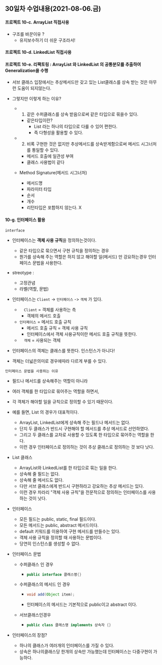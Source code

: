 ## 30일차 수업내용(2021-08-06.금)

#### 프로젝트 10-c. ArrayList 직접사용

- 구조를 바꾼이유 ?
  - 유지보수하기 더 쉬운 구조라서!

#### 프로젝트 10-d. LinkedList 직접사용



#### 프로젝트 10-e. 리팩토링 : ArrayList 와 LinkedList  의 공통분모를 추출하여 Generalization을 수행 

- 서브 클래스 입장에서는 추상메서드만 갖고 있는 List클래스를 상속 받는 것은 아무런 도움이 되지않는다. 

- 그렇지만 이렇게 하는 이유?

  - 1. 같은 수퍼클래스를 상속 받음으로써 같은 타입으로 묶을수 있다.

    - 같은타입이란?
      - List 라는 하나의 타입으로 다룰 수 있어 편한다.
      - 즉 다형성을 활용할 수 있다.

  - 2. 비록 구현한 것은 없지만 추상메서드를 상속받게함으로써 메서드 시그너처를 통일할 수 있다.

    - 메서드 호출에 일관성 부여
    - 클래스 사용법이 같다

  - Method Signature(메서드 시그너처)

    - 메서드명
    - 파라미터 타입
    - 순서
    - 개수
    - 리턴타입은 포함하지 않는다. X

#### 10-g. 인터페이스 활용

` interface ` 

- 인터페이스는 **객체 사용 규칙**을 정의하는것이다.
  - 같은 타입으로 묶으면서 구현  규칙을 정의하는 경우
  - 뭔가를 상속해 주는 역할은 하지 않고 해야할 일(메서드) 만 강요하는경우 인터페이스 문법을 사용한다.
- streotype : 
  - 고정관념
  - 라벨(역할, 문법)
- 인터페이스는 ` Client `  -> ` 인터페이스 `  -> ` 객체 ` 가 있다.
  - `  Client` = 객체를 사용하는 측
    - 객체의 메서드 호출
  - ` 인터페이스 ` = 메서드 호출 규칙
    - 메서드 호출 규칙 = 객체 사용 규칙
    - 인터페이스에서 객체 사용규칙이란 메서드 호출 규칙을 뜻한다.
  - `  객체` = 사용되는 객체


- 인터페이스의 객체는 클래스를 뜻한다. 인스턴스가 아니다!
- 객체는 더넓은의미로 경우에따라 다르게 부를 수 있다.

` 인터페이스 문법을 사용하는 이유 `

- 필드나 메서드를 상속해주는 역할이 아니라

- 여러 객체를 한 타입으로 묶어주는 역할을 하면서,

- 각 객체가 해야할 일을 규칙으로 정의할 수 있기 때문이다.

- 예를 들면, List 의 경우가 대표적이다.

  - ArrayList, LinkedList에게 상속해 주는 필드나 메서드는 없다.
  - 단지 두 클래스가 반드시 구현해야 할 메서드를 추상 메서드로 선언하였다.
  - 그리고 두 클래스를 교차로 사용할 수 있도록 한 타입으로 묶어주는 역할을 한다.
  - 이런 경우 인터페이스로 정의하는 것이 추상 클래스로 정의하는 것 보다 낫다.

- List 클래스

  - ArrayList와 LinkedList를 한 타입으로 묶는 일을 한다.
  - 상속해 줄 필드는 없다.
  - 상속해 줄 메서드도 없다.
  - 다만 서브 클래스에게 반드시 구현하라고 강요하는 추상 메서드는 있다.
  - 이런 경우 차라리 "객체 사용 규칙"을 전문적으로 정의하는 인터페이스를 사용하는 것이 낫다.

- 인터페이스
  - 모든 필드는 public, static, final 필드이다.
  - 모든 메서드는 public, abstract 메서드이다.
  - default 키워드를 이용하여 구현 메서드를 만들수는 있다.
  - 객체 사용 규칙을 정의할 때 사용하는 문법이다.
  - 당연히 인스턴스를 생성할 수 없다.

- 인터페이스 문법

  - 수퍼클래스 인 경우 

    - ``` java
      public interface 클래스명{}
      ```

  - 수퍼클래스의 메서드 인 경우

    - ``` java
      void add(Object item);
      ```

    - 인터페이스의 메서드는 기본적으로 public이고 abstract 이다.

  - 서브클래스인경우
    - ``` java
      public class 클래스명 implements 상속자 {}
      ```

- 인터페이스의 장점?

  - 하나의 클래스가 여러개의 인터페이스를 가질 수 있다.
  - 상속은 하나의클래스당 한개의 상속만 가능했는데 인터페이스는 다중구현이 가능하다.

